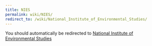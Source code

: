 ```yaml
---
title: NIES
permalink: wiki/NIES/
redirect_to: /wiki/National_Institute_of_Environmental_Studies/
---
```


You should automatically be redirected to [National Institute of Environmental Studies](/wiki/National_Institute_of_Environmental_Studies/)

